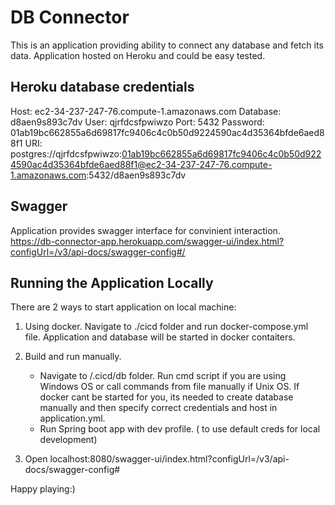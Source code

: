 # DB Connector

This is an application providing ability to connect any database and fetch its data. Application hosted on Heroku and could be easy tested.

## Heroku database credentials 

Host: ec2-34-237-247-76.compute-1.amazonaws.com
Database: d8aen9s893c7dv
User: qjrfdcsfpwiwzo
Port: 5432
Password: 01ab19bc662855a6d69817fc9406c4c0b50d9224590ac4d35364bfde6aed88f1
URI: postgres://qjrfdcsfpwiwzo:01ab19bc662855a6d69817fc9406c4c0b50d9224590ac4d35364bfde6aed88f1@ec2-34-237-247-76.compute-1.amazonaws.com:5432/d8aen9s893c7dv

## Swagger
Application provides swagger interface for convinient interaction.
https://db-connector-app.herokuapp.com/swagger-ui/index.html?configUrl=/v3/api-docs/swagger-config#/

## Running the Application Locally
There are 2 ways to start application on local machine:
   1) Using docker. Navigate to ./cicd folder and run docker-compose.yml file. Application and database will be started in docker contaiters. 
   2) Build and run manually.
      - Navigate to /.cicd/db folder. Run cmd script if you are using Windows OS or call commands from file manually if Unix OS. If docker cant be started for you, its needed to create database manually and then specify correct credentials and host in application.yml.
      - Run Spring boot app with dev profile. ( to use default creds for local development)
   
 
   3) Open localhost:8080/swagger-ui/index.html?configUrl=/v3/api-docs/swagger-config#
   
Happy playing:)
